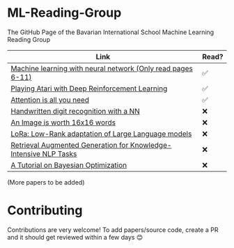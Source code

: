 # ML-Reading-Group
The GitHub Page of the Bavarian International School Machine Learning Reading Group

| Link                                                                                                                                 | Read? |
| ------------------------------------------------------------------------------------------------------------------------------------ | ----- |
| [Machine learning with neural network (Only read pages 6-11)](https://arxiv.org/pdf/1901.05639)                                      | ✅   |
| [Playing Atari with Deep Reinforcement Learning](https://arxiv.org/pdf/1312.5602)                                                    | ✅   |
| [Attention is all you need](https://arxiv.org/pdf/1706.03762)                                                                        | ✅   |
| [Handwritten digit recognition with a NN](https://proceedings.neurips.cc/paper/1989/file/53c3bce66e43be4f209556518c2fcb54-Paper.pdf) | ❌   |
| [An Image is worth 16x16 words](https://arxiv.org/abs/2010.11929)                                                                    | ❌   |
| [LoRa: Low-Rank adaptation of Large Language models](https://arxiv.org/pdf/2106.09685)                                               | ❌   |
| [Retrieval Augmented Generation for Knowledge-Intensive NLP Tasks](https://arxiv.org/pdf/2005.11401)                                 | ❌   |
| [A Tutorial on Bayesian Optimization](https://arxiv.org/pdf/1807.02811)                                                              | ❌   |

(More papers to be added)

# Contributing
Contributions are very welcome!
To add papers/source code, create a PR and it should get reviewed within a few days 😊
